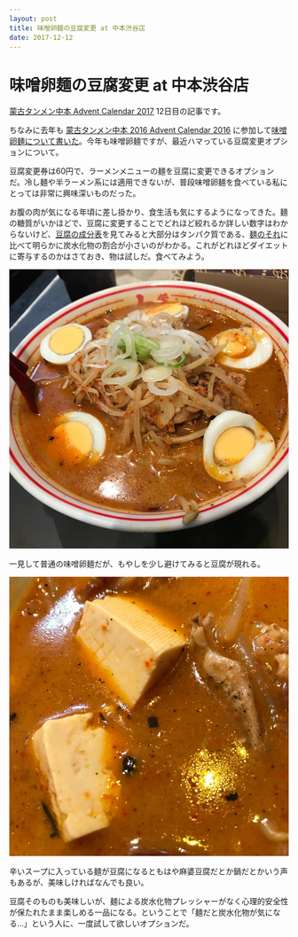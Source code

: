 ```yaml
---
layout: post
title: 味噌卵麺の豆腐変更 at 中本渋谷店
date: 2017-12-12
---
```


# 味噌卵麺の豆腐変更 at 中本渋谷店

[蒙古タンメン中本 Advent Calendar 2017](https://adventar.org/calendars/2135) 12日目の記事です。

ちなみに去年も [蒙古タンメン中本 2016 Advent Calendar 2016](https://adventar.org/calendars/1344) に参加して[味噌卵麺について書いた](/posts/2016/nakamoto.html)。今年も味噌卵麺ですが、最近ハマっている豆腐変更オプションについて。

豆腐変更券は60円で、ラーメンメニューの麺を豆腐に変更できるオプションだ。冷し麺や半ラーメン系には適用できないが、普段味噌卵麺を食べている私にとっては非常に興味深いものだった。

お腹の肉が気になる年頃に差し掛かり、食生活も気にするようになってきた。麺の糖質がいかほどで、豆腐に変更することでどれほど絞れるか詳しい数字はわからないけど、[豆腐の成分表](https://g.co/kgs/PhfnUm)を見てみると大部分はタンパク質である、[麺のそれ](https://g.co/kgs/4A732y)に比べて明らかに炭水化物の割合が小さいのがわかる。これがどれほどダイエットに寄与するのかはさておき、物は試しだ。食べてみよう。

![味噌卵麺の豆腐変更](/img/posts/2017/nakamoto/misoranmen.jpg)

一見して普通の味噌卵麺だが、もやしを少し避けてみると豆腐が現れる。

![豆腐変更オプションの豆腐](/img/posts/2017/nakamoto/tofu.jpg)

辛いスープに入っている麺が豆腐になるともはや麻婆豆腐だとか鍋だとかいう声もあるが、美味しければなんでも良い。

豆腐そのものも美味しいが、麺による炭水化物プレッシャーがなく心理的安全性が保たれたまま楽しめる一品になる。ということで「麺だと炭水化物が気になる…」という人に、一度試して欲しいオプションだ。
